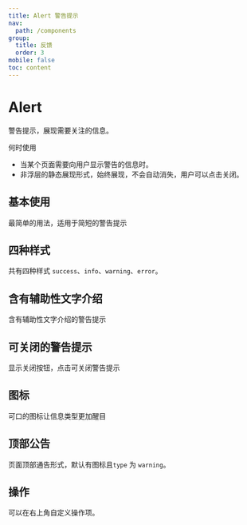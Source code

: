 ```yaml
---
title: Alert 警告提示
nav:
  path: /components
group:
  title: 反馈
  order: 3
mobile: false
toc: content
---
```


# Alert 
警告提示，展现需要关注的信息。

何时使用
- 当某个页面需要向用户显示警告的信息时。
- 非浮层的静态展现形式，始终展现，不会自动消失，用户可以点击关闭。

## 基本使用

最简单的用法，适用于简短的警告提示

<code src="./demos/demo1.tsx"></code>

## 四种样式

共有四种样式 `success`、`info`、`warning`、`error`。

<code src="./demos/demo2.tsx"></code>

## 含有辅助性文字介绍

含有辅助性文字介绍的警告提示

<code src="./demos/demo3.tsx"></code>

## 可关闭的警告提示

显示关闭按钮，点击可关闭警告提示

<code src="./demos/demo4.tsx"></code>

## 图标

可口的图标让信息类型更加醒目

<code src="./demos/demo5.tsx"></code>

## 顶部公告

页面顶部通告形式，默认有图标且`type` 为 `warning`。

<code src="./demos/demo6.tsx"></code>

## 操作

可以在右上角自定义操作项。

<code src="./demos/demo7.tsx"></code>
